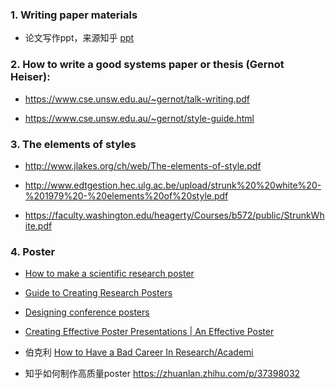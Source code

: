 ### 1. Writing paper materials

- 论文写作ppt，来源知乎 [ppt](Writing-tips.pptx)

### 2. How to write a good systems paper or thesis (Gernot Heiser):

- https://www.cse.unsw.edu.au/~gernot/talk-writing.pdf

- https://www.cse.unsw.edu.au/~gernot/style-guide.html


### 3. The elements of styles      

- http://www.jlakes.org/ch/web/The-elements-of-style.pdf

- http://www.edtgestion.hec.ulg.ac.be/upload/strunk%20%20white%20-%201979%20-%20elements%20of%20style.pdf

- https://faculty.washington.edu/heagerty/Courses/b572/public/StrunkWhite.pdf 

### 4. Poster

- [How to make a scientific research poster](https://www.posterpresentations.com/helpdesk.html)

- [Guide to Creating Research Posters](https://link.zhihu.com/?target=http%3A//www.utexas.edu/ugs/our/poster)

- [Designing conference posters](https://colinpurrington.com/tips/poster-design)

- [Creating Effective Poster Presentations | An Effective Poster](https://projects.ncsu.edu/project/posters/index.html)

- 伯克利 [How to Have a Bad Career In Research/Academi](https://people.eecs.berkeley.edu/~pattrsn/talks/BadCareer3.pdf)

- 知乎如何制作高质量poster https://zhuanlan.zhihu.com/p/37398032
